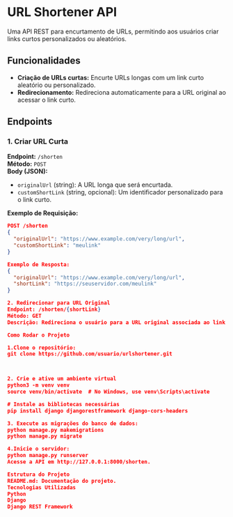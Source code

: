 # URL Shortener API

Uma API REST para encurtamento de URLs, permitindo aos usuários criar links curtos personalizados ou aleatórios.

## Funcionalidades

- **Criação de URLs curtas:** Encurte URLs longas com um link curto aleatório ou personalizado.
- **Redirecionamento:** Redireciona automaticamente para a URL original ao acessar o link curto.


## Endpoints

### 1. Criar URL Curta

**Endpoint:** `/shorten`  
**Método:** `POST`  
**Body (JSON):**
- `originalUrl` (string): A URL longa que será encurtada.
- `customShortLink` (string, opcional): Um identificador personalizado para o link curto.

**Exemplo de Requisição:**
```json
POST /shorten
{
  "originalUrl": "https://www.example.com/very/long/url",
  "customShortLink": "meulink"
}

Exemplo de Resposta:
{
  "originalUrl": "https://www.example.com/very/long/url",
  "shortLink": "https://seuservidor.com/meulink"
}

2. Redirecionar para URL Original
Endpoint: /shorten/{shortLink}
Método: GET
Descrição: Redireciona o usuário para a URL original associada ao link curto fornecido.

Como Rodar o Projeto

1.Clone o repositório:
git clone https://github.com/usuario/urlshortener.git



2. Crie e ative um ambiente virtual
python3 -m venv venv
source venv/bin/activate  # No Windows, use venv\Scripts\activate

# Instale as bibliotecas necessárias
pip install django djangorestframework django-cors-headers

3. Execute as migrações do banco de dados:
python manage.py makemigrations
python manage.py migrate

4.Inicie o servidor:
python manage.py runserver
Acesse a API em http://127.0.0.1:8000/shorten.

Estrutura do Projeto
README.md: Documentação do projeto.
Tecnologias Utilizadas
Python
Django
Django REST Framework

